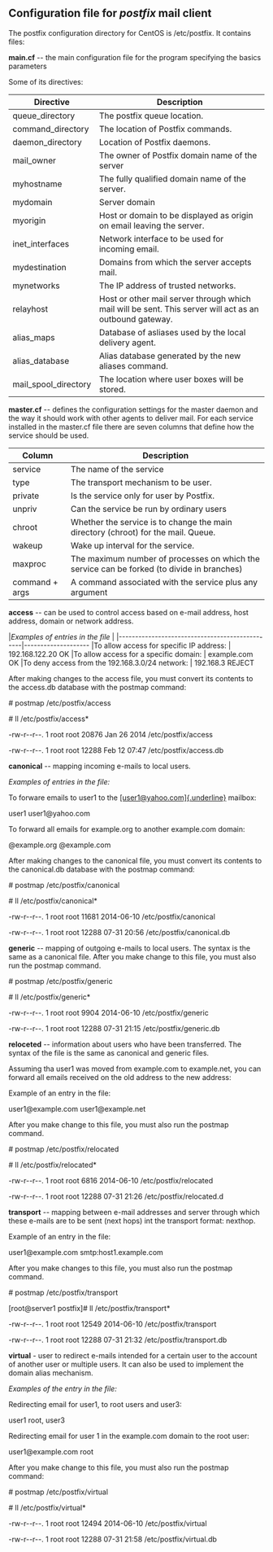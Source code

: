 Configuration file for ***postfix*** mail client
------------------------------------------------

The postfix configuration directory for CentOS is /etc/postfix. It
contains files:

**main.cf** -- the main configuration file for the program specifying
the basics parameters

Some of its directives:


|**Directive**            |       **Description**                                                                                    |
| ------------------------| ---------------------------------------------------------------------------------------------------------|
|queue\_directory         |       The postfix queue location.                                                                         
|command\_directory       |      The location of Postfix commands.
|daemon\_directory        |       Location of Postfix daemons.
|mail\_owner              |       The owner of Postfix domain name of the server
|myhostname               |       The fully qualified domain name of the server.
|mydomain                 |       Server domain
|myorigin                 |       Host or domain to be displayed as origin on email leaving the server.
|inet\_interfaces         |       Network interface to be used for incoming email.
|mydestination            |       Domains from which the server accepts mail.
|mynetworks               |       The IP address of trusted networks.
|relayhost                |       Host or other mail server through which mail will be sent. This server will act as an outbound gateway.
|alias\_maps              |       Database of asliases used by the local delivery agent.
|alias\_database          |       Alias database generated by the new aliases command.
|mail\_spool\_directory   |       The location where user boxes will be stored.

**master.cf** -- defines the configuration settings for the master
daemon and the way it should work with other agents to deliver mail.
For each service installed in the master.cf file there are seven
columns that define how the service should be used.

|Column           |     Description
|---------------- | --------------------------------------------------------------------------------------------
|service          |    The name of the service
|type             |    The transport mechanism to be user.
|private          |    Is the service only for user by Postfix.
|unpriv           |    Can the service be run by ordinary users
|chroot           |    Whether the service is to change the main directory (chroot) for the mail. Queue.
|wakeup           |    Wake up interval for the service.
|maxproc          |    The maximum number of processes on which the service can be forked (to divide in branches)
|command + args   |   A command associated with the service plus any argument

**access** -- can be used to control access based on e-mail address,
host address, domain or network address.

|*Examples of entries in the file*               | 
|------------------------------------------------|--------------------
|To allow access for specific IP address:        | 192.168.122.20 OK
|To allow access for a specific domain:          | example.com OK
|To deny access from the 192.168.3.0/24 network: | 192.168.3 REJECT

After making changes to the access file, you must convert its contents
to the access.db database with the postmap command:

\# postmap /etc/postfix/access

\# ll /etc/postfix/access\*

-rw-r\--r\--. 1 root root 20876 Jan 26 2014 /etc/postfix/access

-rw-r\--r\--. 1 root root 12288 Feb 12 07:47 /etc/postfix/access.db

**canonical** -- mapping incoming e-mails to local users.

*Examples of entries in the file:*

To forware emails to user1 to the
[[user1\@yahoo.com]{.underline}](mailto:user1@yahoo.com) mailbox:

user1 user1\@yahoo.com

To forward all emails for example.org to another example.com domain:

\@example.org \@example.com

After making changes to the canonical file, you must convert its
contents to the canonical.db database with the postmap command:

\# postmap /etc/postfix/canonical

\# ll /etc/postfix/canonical\*

-rw-r\--r\--. 1 root root 11681 2014-06-10 /etc/postfix/canonical

-rw-r\--r\--. 1 root root 12288 07-31 20:56 /etc/postfix/canonical.db

**generic** -- mapping of outgoing e-mails to local users. The syntax
is the same as a canonical file. After you make change to this file,
you must also run the postmap command.

\# postmap /etc/postfix/generic

\# ll /etc/postfix/generic\*

-rw-r\--r\--. 1 root root 9904 2014-06-10 /etc/postfix/generic

-rw-r\--r\--. 1 root root 12288 07-31 21:15 /etc/postfix/generic.db

**reloceted** -- information about users who have been transferred.
The syntax of the file is the same as canonical and generic files.

Assuming tha user1 was moved from example.com to example.net, you can
forward all emails received on the old address to the new address:

Example of an entry in the file:

user1\@example.com user1\@example.net

After you make change to this file, you must also run the postmap
command.

\# postmap /etc/postfix/relocated

\# ll /etc/postfix/relocated\*

-rw-r\--r\--. 1 root root 6816 2014-06-10 /etc/postfix/relocated

-rw-r\--r\--. 1 root root 12288 07-31 21:26 /etc/postfix/relocated.d

**transport** -- mapping between e-mail addresses and server through
which these e-mails are to be sent (next hops) int the transport
format: nexthop.

Example of an entry in the file:

user1\@example.com smtp:host1.example.com

After you make changes to this file, you must also run the postmap
command.

\# postmap /etc/postfix/transport

\[root\@server1 postfix\]\# ll /etc/postfix/transport\*

-rw-r\--r\--. 1 root root 12549 2014-06-10 /etc/postfix/transport

-rw-r\--r\--. 1 root root 12288 07-31 21:32 /etc/postfix/transport.db

**virtual** - user to redirect e-mails intended for a certain user to
the account of another user or multiple users. It can also be used to
implement the domain alias mechanism.

*Examples of the entry in the file:*

Redirecting email for user1, to root users and user3:

user1 root, user3

Redirecting email for user 1 in the example.com domain to the root
user:

user1\@example.com root

After you make change to this file, you must also run the postmap
command:

\# postmap /etc/postfix/virtual

\# ll /etc/postfix/virtual\*

-rw-r\--r\--. 1 root root 12494 2014-06-10 /etc/postfix/virtual

-rw-r\--r\--. 1 root root 12288 07-31 21:58 /etc/postfix/virtual.db

